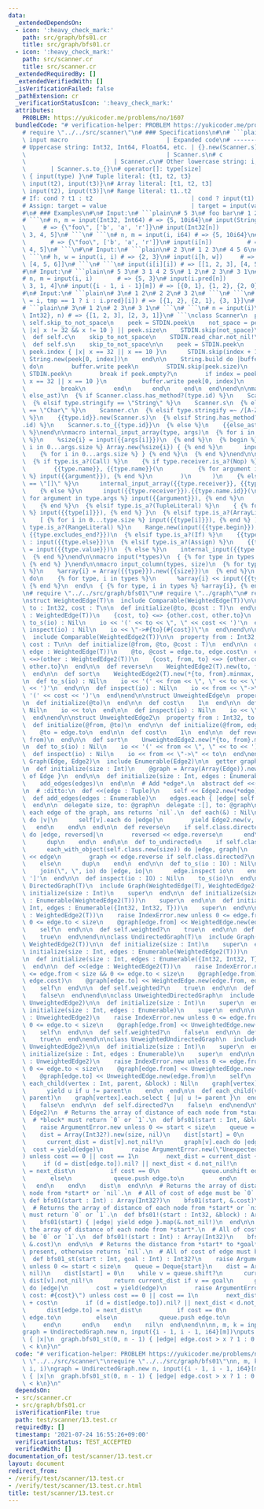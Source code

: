 ```yaml
---
data:
  _extendedDependsOn:
  - icon: ':heavy_check_mark:'
    path: src/graph/bfs01.cr
    title: src/graph/bfs01.cr
  - icon: ':heavy_check_mark:'
    path: src/scanner.cr
    title: src/scanner.cr
  _extendedRequiredBy: []
  _extendedVerifiedWith: []
  _isVerificationFailed: false
  _pathExtension: cr
  _verificationStatusIcon: ':heavy_check_mark:'
  attributes:
    PROBLEM: https://yukicoder.me/problems/no/1607
  bundledCode: "# verification-helper: PROBLEM https://yukicoder.me/problems/no/1607\n\
    # require \"../../src/scanner\"\n# ### Specifications\n#\n# ```plain\n# Inside\
    \ input macro                            | Expanded code\n# ----------------------------------------------+---------------------------------------\n\
    # Uppercase string: Int32, Int64, Float64, etc. | {}.new(Scanner.s)\n# s     \
    \                                        | Scanner.s\n# c                    \
    \                         | Scanner.c\n# Other lowercase string: i, i64, f, etc.\
    \       | Scanner.s.to_{}\n# operator[]: type[size]                        | Array.new(input(size))\
    \ { input(type) }\n# Tuple literal: {t1, t2, t3}                   | {input(t1),\
    \ input(t2), input(t3)}\n# Array literal: [t1, t2, t3]                   | [input(t1),\
    \ input(t2), input(t3)]\n# Range literal: t1..t2                         | input(t1)..input(t2)\n\
    # If: cond ? t1 : t2                            | cond ? input(t1) : input(t2)\n\
    # Assign: target = value                        | target = input(value)\n# ```\n\
    #\n# ### Examples\n#\n# Input:\n# ```plain\n# 5 3\n# foo bar\n# 1 2 3 4 5\n# ```\n\
    # ```\n# n, m = input(Int32, Int64) # => {5, 10i64}\n# input(String, Char[m])\
    \     # => {\"foo\", ['b', 'a', 'r']}\n# input(Int32[n])            # => [1, 2,\
    \ 3, 4, 5]\n# ```\n# ```\n# n, m = input(i, i64) # => {5, 10i64}\n# input(s, c[m])\
    \       # => {\"foo\", ['b', 'a', 'r']}\n# input(i[n])          # => [1, 2, 3,\
    \ 4, 5]\n# ```\n#\n# Input:\n# ```plain\n# 2 3\n# 1 2 3\n# 4 5 6\n# ```\n#\n#\
    \ ```\n# h, w = input(i, i) # => {2, 3}\n# input(i[h, w])     # => [[1, 2, 3],\
    \ [4, 5, 6]]\n# ```\n# ```\n# input(i[i][i]) # => [[1, 2, 3], [4, 5, 6]]\n# ```\n\
    #\n# Input:\n# ```plain\n# 5 3\n# 3 1 4 2 5\n# 1 2\n# 2 3\n# 3 1\n# ```\n# ```\n\
    # n, m = input(i, i)       # => {5, 3}\n# input(i.pred[n])         # => [2, 0,\
    \ 3, 1, 4]\n# input({i - 1, i - 1}[m]) # => [{0, 1}, {1, 2}, {2, 0}]\n# ```\n\
    #\n# Input:\n# ```plain\n# 3\n# 1 2\n# 2 2\n# 3 2\n# ```\n# ```\n# input({tmp\
    \ = i, tmp == 1 ? i : i.pred}[i]) # => [{1, 2}, {2, 1}, {3, 1}]\n# ```\n#\n# Input:\n\
    # ```plain\n# 3\n# 1 2\n# 2 3\n# 3 1\n# ```\n# ```\n# n = input(i)\n# input_column({Int32,\
    \ Int32}, n) # => {[1, 2, 3], [2, 3, 1]}\n# ```\nclass Scanner\n  private def\
    \ self.skip_to_not_space\n    peek = STDIN.peek\n    not_space = peek.index {\
    \ |x| x != 32 && x != 10 } || peek.size\n    STDIN.skip(not_space)\n  end\n\n\
    \  def self.c\n    skip_to_not_space\n    STDIN.read_char.not_nil!\n  end\n\n\
    \  def self.s\n    skip_to_not_space\n\n    peek = STDIN.peek\n    if index =\
    \ peek.index { |x| x == 32 || x == 10 }\n      STDIN.skip(index + 1)\n      return\
    \ String.new(peek[0, index])\n    end\n\n    String.build do |buffer|\n      loop\
    \ do\n        buffer.write peek\n        STDIN.skip(peek.size)\n        peek =\
    \ STDIN.peek\n        break if peek.empty?\n        if index = peek.index { |x|\
    \ x == 32 || x == 10 }\n          buffer.write peek[0, index]\n          STDIN.skip(index)\n\
    \          break\n        end\n      end\n    end\n  end\nend\n\nmacro internal_input(type,\
    \ else_ast)\n  {% if Scanner.class.has_method?(type.id) %}\n    Scanner.{{type.id}}\n\
    \  {% elsif type.stringify == \"String\" %}\n    Scanner.s\n  {% elsif type.stringify\
    \ == \"Char\" %}\n    Scanner.c\n  {% elsif type.stringify =~ /[A-Z][a-z0-9_]*/\
    \ %}\n    {{type.id}}.new(Scanner.s)\n  {% elsif String.has_method?(\"to_#{type}\"\
    .id) %}\n    Scanner.s.to_{{type.id}}\n  {% else %}\n    {{else_ast}}\n  {% end\
    \ %}\nend\n\nmacro internal_input_array(type, args)\n  {% for i in 0...args.size\
    \ %}\n    %size{i} = input({{args[i]}})\n  {% end %}\n  {% begin %}\n    {% for\
    \ i in 0...args.size %} Array.new(%size{i}) { {% end %}\n      input({{type.id}})\n\
    \    {% for i in 0...args.size %} } {% end %}\n  {% end %}\nend\n\nmacro input(type)\n\
    \  {% if type.is_a?(Call) %}\n    {% if type.receiver.is_a?(Nop) %}\n      internal_input(\n\
    \        {{type.name}}, {{type.name}}(\n          {% for argument in type.args\
    \ %} input({{argument}}), {% end %}\n        )\n      )\n    {% elsif type.name.stringify\
    \ == \"[]\" %}\n      internal_input_array({{type.receiver}}, {{type.args}})\n\
    \    {% else %}\n      input({{type.receiver}}).{{type.name.id}}(\n        {%\
    \ for argument in type.args %} input({{argument}}), {% end %}\n      ) {{type.block}}\n\
    \    {% end %}\n  {% elsif type.is_a?(TupleLiteral) %}\n    { {% for i in 0...type.size\
    \ %} input({{type[i]}}), {% end %} }\n  {% elsif type.is_a?(ArrayLiteral) %}\n\
    \    [ {% for i in 0...type.size %} input({{type[i]}}), {% end %} ]\n  {% elsif\
    \ type.is_a?(RangeLiteral) %}\n    Range.new(input({{type.begin}}), input({{type.end}}),\
    \ {{type.excludes_end?}})\n  {% elsif type.is_a?(If) %}\n    {{type.cond}} ? input({{type.then}})\
    \ : input({{type.else}})\n  {% elsif type.is_a?(Assign) %}\n    {{type.target}}\
    \ = input({{type.value}})\n  {% else %}\n    internal_input({{type.id}}, {{type.id}})\n\
    \  {% end %}\nend\n\nmacro input(*types)\n  { {% for type in types %} input({{type}}),\
    \ {% end %} }\nend\n\nmacro input_column(types, size)\n  {% for type, i in types\
    \ %}\n    %array{i} = Array({{type}}).new({{size}})\n  {% end %}\n  {{size}}.times\
    \ do\n    {% for type, i in types %}\n      %array{i} << input({{type}})\n   \
    \ {% end %}\n  end\n  { {% for type, i in types %} %array{i}, {% end %} }\nend\n\
    \n# require \"../../src/graph/bfs01\"\n# require \"../graph\"\n# require \"./graph/edge\"\
    \nstruct WeightedEdge(T)\n  include Comparable(WeightedEdge(T))\n\n  property\
    \ to : Int32, cost : T\n\n  def initialize(@to, @cost : T)\n  end\n\n  def <=>(other\
    \ : WeightedEdge(T))\n    {cost, to} <=> {other.cost, other.to}\n  end\n\n  def\
    \ to_s(io) : Nil\n    io << '(' << to << \", \" << cost << ')'\n  end\n\n  def\
    \ inspect(io) : Nil\n    io << \"->#{to}(#{cost})\"\n  end\nend\n\nstruct WeightedEdge2(T)\n\
    \  include Comparable(WeightedEdge2(T))\n\n  property from : Int32, to : Int32,\
    \ cost : T\n\n  def initialize(@from, @to, @cost : T)\n  end\n\n  def initialize(@from,\
    \ edge : WeightedEdge(T))\n    @to, @cost = edge.to, edge.cost\n  end\n\n  def\
    \ <=>(other : WeightedEdge2(T))\n    {cost, from, to} <=> {other.cost, other.from,\
    \ other.to}\n  end\n\n  def reverse\n    WeightedEdge2(T).new(to, from, cost)\n\
    \  end\n\n  def sort\n    WeightedEdge2(T).new(*{to, from}.minmax, cost)\n  end\n\
    \n  def to_s(io) : Nil\n    io << '(' << from << \", \" << to << \", \" << cost\
    \ << ')'\n  end\n\n  def inspect(io) : Nil\n    io << from << \"->\" << to <<\
    \ '(' << cost << ')'\n  end\nend\n\nstruct UnweightedEdge\n  property to : Int32\n\
    \n  def initialize(@to)\n  end\n\n  def cost\n    1\n  end\n\n  def to_s(io) :\
    \ Nil\n    io << to\n  end\n\n  def inspect(io) : Nil\n    io << \"->\" << to\n\
    \  end\nend\n\nstruct UnweightedEdge2\n  property from : Int32, to : Int32\n\n\
    \  def initialize(@from, @to)\n  end\n\n  def initialize(@from, edge : UnweightedEdge)\n\
    \    @to = edge.to\n  end\n\n  def cost\n    1\n  end\n\n  def reverse\n    UnweightedEdge2.new(to,\
    \ from)\n  end\n\n  def sort\n    UnweightedEdge2.new(*{to, from}.minmax)\n  end\n\
    \n  def to_s(io) : Nil\n    io << '(' << from << \", \" << to << ')'\n  end\n\n\
    \  def inspect(io) : Nil\n    io << from << \"->\" << to\n  end\nend\n\nmodule\
    \ Graph(Edge, Edge2)\n  include Enumerable(Edge2)\n\n  getter graph : Array(Array(Edge))\n\
    \n  def initialize(size : Int)\n    @graph = Array(Array(Edge)).new(size) { []\
    \ of Edge }\n  end\n\n  def initialize(size : Int, edges : Enumerable)\n    initialize(size)\n\
    \    add_edges(edges)\n  end\n\n  # Add *edge*.\n  abstract def <<(edge : Edge2)\n\
    \n  # :ditto:\n  def <<(edge : Tuple)\n    self << Edge2.new(*edge)\n  end\n\n\
    \  def add_edges(edges : Enumerable)\n    edges.each { |edge| self << edge }\n\
    \  end\n\n  delegate size, to: @graph\n  delegate :[], to: @graph\n\n  # Yields\
    \ each edge of the graph, ans returns `nil`.\n  def each(&) : Nil\n    (0...size).each\
    \ do |v|\n      self[v].each do |edge|\n        yield Edge2.new(v, edge)\n   \
    \   end\n    end\n  end\n\n  def reverse\n    if self.class.directed?\n      each_with_object(self.class.new(size))\
    \ do |edge, reversed|\n        reversed << edge.reverse\n      end\n    else\n\
    \      dup\n    end\n  end\n\n  def to_undirected\n    if self.class.directed?\n\
    \      each_with_object(self.class.new(size)) do |edge, graph|\n        graph\
    \ << edge\n        graph << edge.reverse if self.class.directed?\n      end\n\
    \    else\n      dup\n    end\n  end\n\n  def to_s(io : IO) : Nil\n    io << '['\n\
    \    join(\", \", io) do |edge, io|\n      edge.inspect io\n    end\n    io <<\
    \ ']'\n  end\n\n  def inspect(io : IO) : Nil\n    to_s(io)\n  end\nend\n\nclass\
    \ DirectedGraph(T)\n  include Graph(WeightedEdge(T), WeightedEdge2(T))\n\n  def\
    \ initialize(size : Int)\n    super\n  end\n\n  def initialize(size : Int, edges\
    \ : Enumerable(WeightedEdge2(T)))\n    super\n  end\n\n  def initialize(size :\
    \ Int, edges : Enumerable({Int32, Int32, T}))\n    super\n  end\n\n  def <<(edge\
    \ : WeightedEdge2(T))\n    raise IndexError.new unless 0 <= edge.from < size &&\
    \ 0 <= edge.to < size\n    @graph[edge.from] << WeightedEdge.new(edge.to, edge.cost)\n\
    \    self\n  end\n\n  def self.weighted?\n    true\n  end\n\n  def self.directed?\n\
    \    true\n  end\nend\n\nclass UndirectedGraph(T)\n  include Graph(WeightedEdge(T),\
    \ WeightedEdge2(T))\n\n  def initialize(size : Int)\n    super\n  end\n\n  def\
    \ initialize(size : Int, edges : Enumerable(WeightedEdge2(T)))\n    super\n  end\n\
    \n  def initialize(size : Int, edges : Enumerable({Int32, Int32, T}))\n    super\n\
    \  end\n\n  def <<(edge : WeightedEdge2(T))\n    raise IndexError.new unless 0\
    \ <= edge.from < size && 0 <= edge.to < size\n    @graph[edge.from] << WeightedEdge.new(edge.to,\
    \ edge.cost)\n    @graph[edge.to] << WeightedEdge.new(edge.from, edge.cost)\n\
    \    self\n  end\n\n  def self.weighted?\n    true\n  end\n\n  def self.directed?\n\
    \    false\n  end\nend\n\nclass UnweightedDirectedGraph\n  include Graph(UnweightedEdge,\
    \ UnweightedEdge2)\n\n  def initialize(size : Int)\n    super\n  end\n\n  def\
    \ initialize(size : Int, edges : Enumerable)\n    super\n  end\n\n  def <<(edge\
    \ : UnweightedEdge2)\n    raise IndexError.new unless 0 <= edge.from < size &&\
    \ 0 <= edge.to < size\n    @graph[edge.from] << UnweightedEdge.new(edge.to)\n\
    \    self\n  end\n\n  def self.weighted?\n    false\n  end\n\n  def self.directed?\n\
    \    true\n  end\nend\n\nclass UnweightedUndirectedGraph\n  include Graph(UnweightedEdge,\
    \ UnweightedEdge2)\n\n  def initialize(size : Int)\n    super\n  end\n\n  def\
    \ initialize(size : Int, edges : Enumerable)\n    super\n  end\n\n  def <<(edge\
    \ : UnweightedEdge2)\n    raise IndexError.new unless 0 <= edge.from < size &&\
    \ 0 <= edge.to < size\n    @graph[edge.from] << UnweightedEdge.new(edge.to)\n\
    \    @graph[edge.to] << UnweightedEdge.new(edge.from)\n    self\n  end\n\n  def\
    \ each_child(vertex : Int, parent, &block) : Nil\n    graph[vertex].each do |u|\n\
    \      yield u if u != parent\n    end\n  end\n\n  def each_child(vertex : Int,\
    \ parent)\n    graph[vertex].each.select { |u| u != parent }\n  end\n\n  def self.weighted?\n\
    \    false\n  end\n\n  def self.directed?\n    false\n  end\nend\n\nmodule Graph(Edge,\
    \ Edge2)\n  # Returns the array of distance of each node from *start* or `nil`.\n\
    \  # *block* must return `0` or `1`.\n  def bfs01(start : Int, &block) : Array(Int32?)\n\
    \    raise ArgumentError.new unless 0 <= start < size\n    queue = Deque{start}\n\
    \    dist = Array(Int32?).new(size, nil)\n    dist[start] = 0\n    while v = queue.shift?\n\
    \      current_dist = dist[v].not_nil!\n      graph[v].each do |edge|\n      \
    \  cost = yield(edge)\n        raise ArgumentError.new(\"Unexpected cost: #{cost}\"\
    ) unless cost == 0 || cost == 1\n        next_dist = current_dist + cost\n   \
    \     if (d = dist[edge.to]).nil? || next_dist < d.not_nil!\n          dist[edge.to]\
    \ = next_dist\n          if cost == 0\n            queue.unshift edge.to\n   \
    \       else\n            queue.push edge.to\n          end\n        end\n   \
    \   end\n    end\n    dist\n  end\n\n  # Returns the array of distance of each\
    \ node from *start* or `nil`.\n  # All of cost of edge must be `0` or `1`.\n \
    \ def bfs01(start : Int) : Array(Int32?)\n    bfs01(start, &.cost)\n  end\n\n\
    \  # Returns the array of distance of each node from *start* or `nil`.\n  # *block*\
    \ must return `0` or `1`.\n  def bfs01!(start : Int32, &block) : Array(Int32)\n\
    \    bfs01(start) { |edge| yield edge }.map(&.not_nil!)\n  end\n\n  # Returns\
    \ the array of distance of each node from *start*.\n  # All of cost of edge must\
    \ be `0` or `1`.\n  def bfs01!(start : Int) : Array(Int32)\n    bfs01!(start,\
    \ &.cost)\n  end\n\n  # Returns the distance from *start* to *goal* if path is\
    \ present, otherwise returns `nil`.\n  # All of cost of edge must be `0` or `1`.\n\
    \  def bfs01_st(start : Int, goal : Int) : Int32?\n    raise ArgumentError.new\
    \ unless 0 <= start < size\n    queue = Deque{start}\n    dist = Array(Int32?).new(size,\
    \ nil)\n    dist[start] = 0\n    while v = queue.shift?\n      current_dist =\
    \ dist[v].not_nil!\n      return current_dist if v == goal\n      graph[v].each\
    \ do |edge|\n        cost = yield(edge)\n        raise ArgumentError.new(\"Unexpected\
    \ cost: #{cost}\") unless cost == 0 || cost == 1\n        next_dist = current_dist\
    \ + cost\n        if (d = dist[edge.to]).nil? || next_dist < d.not_nil!\n    \
    \      dist[edge.to] = next_dist\n          if cost == 0\n            queue.unshift\
    \ edge.to\n          else\n            queue.push edge.to\n          end\n   \
    \     end\n      end\n    end\n    nil\n  end\nend\n\nn, m, k = input(i, i, i)\n\
    graph = UndirectedGraph.new n, input({i - 1, i - 1, i64}[m])\nputs (0..2*10**5).bsearch\
    \ { |x|\n  graph.bfs01_st(0, n - 1) { |edge| edge.cost > x ? 1 : 0 }.not_nil!\
    \ < k\n}\n"
  code: "# verification-helper: PROBLEM https://yukicoder.me/problems/no/1607\nrequire\
    \ \"../../src/scanner\"\nrequire \"../../src/graph/bfs01\"\nn, m, k = input(i,\
    \ i, i)\ngraph = UndirectedGraph.new n, input({i - 1, i - 1, i64}[m])\nputs (0..2*10**5).bsearch\
    \ { |x|\n  graph.bfs01_st(0, n - 1) { |edge| edge.cost > x ? 1 : 0 }.not_nil!\
    \ < k\n}\n"
  dependsOn:
  - src/scanner.cr
  - src/graph/bfs01.cr
  isVerificationFile: true
  path: test/scanner/13.test.cr
  requiredBy: []
  timestamp: '2021-07-24 16:55:26+09:00'
  verificationStatus: TEST_ACCEPTED
  verifiedWith: []
documentation_of: test/scanner/13.test.cr
layout: document
redirect_from:
- /verify/test/scanner/13.test.cr
- /verify/test/scanner/13.test.cr.html
title: test/scanner/13.test.cr
---
```


